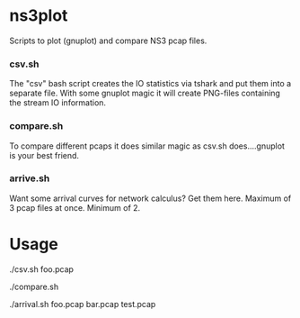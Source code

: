 # ns3plot
Scripts to plot (gnuplot) and compare NS3 pcap files.

### csv.sh
The "csv" bash script creates the IO statistics via tshark and put them into a separate file.
With some gnuplot magic it will create PNG-files containing the stream IO information.

### compare.sh
To compare different pcaps it does similar magic as csv.sh does....gnuplot is your best friend.

### arrive.sh
Want some arrival curves for network calculus?
Get them here.
Maximum of 3 pcap files at once.
Minimum of 2.

# Usage
./csv.sh foo.pcap

./compare.sh

./arrival.sh foo.pcap bar.pcap test.pcap
